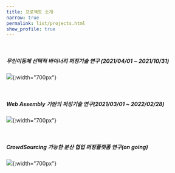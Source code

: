 ```yaml
---
title: 프로젝트 소개
narrow: true
permalink: list/projects.html
show_profile: true
---
```

<br>

##### 무인이동체 선택적 바이너리 퍼징기술 연구 (2021/04/01 ~ 2021/10/31)
![](http://daehee.kr/select_fuzz.png){:width="700px"}

<br>

##### Web Assembly 기반의 퍼징기술 연구(2021/03/01 ~ 2022/02/28)
![](http://daehee.kr/wasm.png){:width="700px"}

<br>

##### CrowdSourcing 가능한 분산 협업 퍼징플랫폼 연구(on going)
![](http://daehee.kr/fuzzcoin.png){:width="700px"}

<br>
